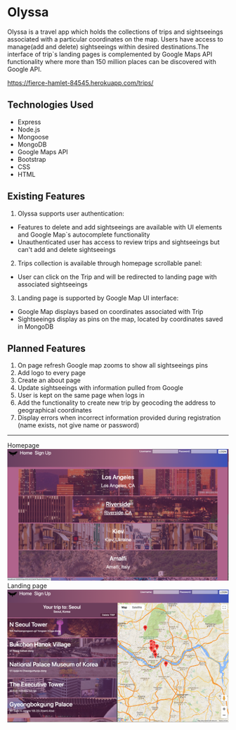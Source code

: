 # Olyssa

Olyssa is a travel app which holds the collections of trips and sightseeings associated with a particular coordinates on the map. Users have access to manage(add and delete) sightseeings within desired destinations.The interface of trip`s landing pages is complemented by Google Maps API functionality where more than 150 million places can be discovered  with Google API. 

https://fierce-hamlet-84545.herokuapp.com/trips/

## Technologies Used

* Express
* Node.js
* Mongoose
* MongoDB
* Google Maps API
* Bootstrap
* CSS
* HTML

## Existing Features

1.  Olyssa supports user authentication: 
  * Features to delete and add sightseeings are available with UI elements and Google Map`s autocomplete functionality 
  * Unauthenticated user has access to review trips and sightseeings but can't add and delete sightseeings 
  
2. Trips collection is available through homepage scrollable panel: 
  * User can click on the Trip and will be redirected to landing page with associated sightseeings 
  
3. Landing page is supported by Google Map UI interface:
  * Google Map displays based on coordinates associated with Trip 
  * Sightseeings display as pins on the map, located by coordinates saved in MongoDB


## Planned Features

1. On page refresh Google map zooms to show all sightseeings pins 
2. Add logo to every page 
3. Create an about page 
4. Update sightseeings with information pulled from Google
5. User is kept on the same page when logs in 
6. Add the functionality to create new trip by geocoding the address to geographical coordinates 
7. Display errors when incorrect information provided during registration (name exists, not give name or password)
---

Homepage 
![homepage](/static/images/homepage.png?raw=true)
Landing page 
![homepage](/static/images/landing-page.png?raw=true)